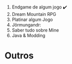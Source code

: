 1. Endgame de algum jogo ✔️
2. Dream Mountain RPG
3. Platinar algum Jogo
4. Jörmungandr: 
5. Saber tudo sobre Mine
6. Java & Modding 

# Outros
